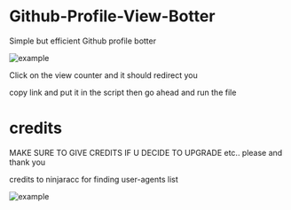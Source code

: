 # Github-Profile-View-Botter
Simple but efficient Github profile botter

![example](https://cdn.discordapp.com/attachments/1017200441387401297/1024645030331293736/IMG_1176.png)

Click on the view counter and it should redirect you

copy link and put it in the script then go ahead and run the file


# credits

MAKE SURE TO GIVE CREDITS IF U DECIDE TO UPGRADE etc.. please and thank you

credits to ninjaracc for finding user-agents list

![example](https://cdn.discordapp.com/attachments/1017200441387401297/1024645030331293736/IMG_1176.png)

